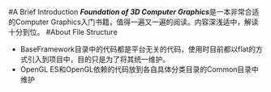 #A Brief Introduction
***Foundation of 3D Computer Graphics***是一本非常合适的Computer Graphics入门书籍，值得一遍又一遍的阅读。内容深浅适中，解读十分到位。
#About File Structure
- BaseFramework目录中的代码都是平台无关的代码，使用时目前都以flat的方式引入到项目中，目的只是为了将其统一维护。
- OpenGL ES和OpenGL依赖的代码放到各自具体分类目录的Common目录中维护


